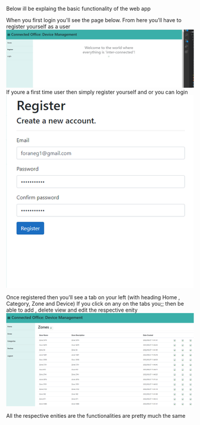 Below ill be explaing the basic functionality of the web app
 
 When you first login you'll see the page below. From here you'll have to register yourself as a user 
 <img src = "ConnectedOffice\DeviceManagement_WebApp\Pictures/BeforeLogin.PNG"></img> 
  If youre a first time user then simply register yourself and or you can login 
<img src = "ConnectedOffice\DeviceManagement_WebApp\Pictures/Register.PNG"></img> 

Once registered then you'll see a tab on your left (with heading Home , Category, Zone and Device)
If you click on any on the tabs you;; then be able to add , delete view and edit the respective enity
<img src = "ConnectedOffice\DeviceManagement_WebApp\Pictures/GenericExample.PNG"></img> 

All the respective enities are the functionalities are pretty much the same
